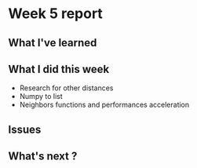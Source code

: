 # Week 5 report


## What I've learned


## What I did this week

- Research for other distances
- Numpy to list
- Neighbors functions and performances acceleration

## Issues

## What's next ?